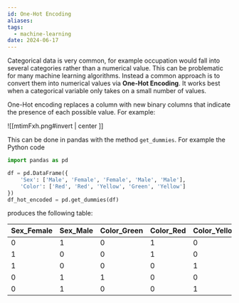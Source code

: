 ```yaml
---
id: One-Hot Encoding
aliases: 
tags:
  - machine-learning
date: 2024-06-17
---
```


Categorical data is very common, for example occupation would fall into several categories rather than a numerical value. This can be problematic for many machine learning algorithms. Instead a common approach is to convert them into numerical values via **One-Hot Encoding**. It works best when a categorical variable only takes on a small number of values.

One-Hot encoding replaces a column with new binary columns that indicate the presence of each possible value. For example:

![[mtimFxh.png#invert | center ]]

This can be done in pandas with the method `get_dummies`. For example the Python code
```python
import pandas as pd

df = pd.DataFrame({
    'Sex': ['Male', 'Female', 'Female', 'Male', 'Male'],
    'Color': ['Red', 'Red', 'Yellow', 'Green', 'Yellow']
})
df_hot_encoded = pd.get_dummies(df)
```
produces the following table:

| Sex_Female | Sex_Male | Color_Green | Color_Red | Color_Yellow |
| ---------- | -------- | ----------- | --------- | ------------ |
| 0          | 1        | 0           | 1         | 0            |
| 1          | 0        | 0           | 1         | 0            |
| 1          | 0        | 0           | 0         | 1            |
| 0          | 1        | 1           | 0         | 0            |
| 0          | 1        | 0           | 0         | 1            |


